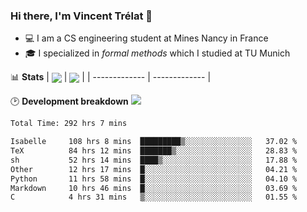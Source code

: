 ### Hi there, I'm Vincent Trélat 👋
 - 💻 I am a CS engineering student at Mines Nancy in France
 - 🎓 I specialized in *formal methods* which I studied at TU Munich

📊 **Stats**
| <img align="center" src="https://readme-stats.clckblog.space/api?username=VTrelat&show_icons=true&include_all_commits=true&theme=tokyonight&hide_border=true" /> | <img align="center" src="https://readme-stats.clckblog.space/api/top-langs/?username=VTrelat&layout=compact&theme=tokyonight&hide_border=true" /> |
| ------------- | ------------- |

🕑 **Development breakdown** ![](https://wakatime.com/badge/user/8d0110fb-6b70-4990-ab86-45c404715c2b.svg)
<!--START_SECTION:waka-->

```txt
Total Time: 292 hrs 7 mins

Isabelle     108 hrs 8 mins  █████████▒░░░░░░░░░░░░░░░   37.02 %
TeX          84 hrs 12 mins  ███████▒░░░░░░░░░░░░░░░░░   28.83 %
sh           52 hrs 14 mins  ████▒░░░░░░░░░░░░░░░░░░░░   17.88 %
Other        12 hrs 17 mins  █░░░░░░░░░░░░░░░░░░░░░░░░   04.21 %
Python       11 hrs 58 mins  █░░░░░░░░░░░░░░░░░░░░░░░░   04.10 %
Markdown     10 hrs 46 mins  █░░░░░░░░░░░░░░░░░░░░░░░░   03.69 %
C            4 hrs 31 mins   ▒░░░░░░░░░░░░░░░░░░░░░░░░   01.55 %
```

<!--END_SECTION:waka-->
